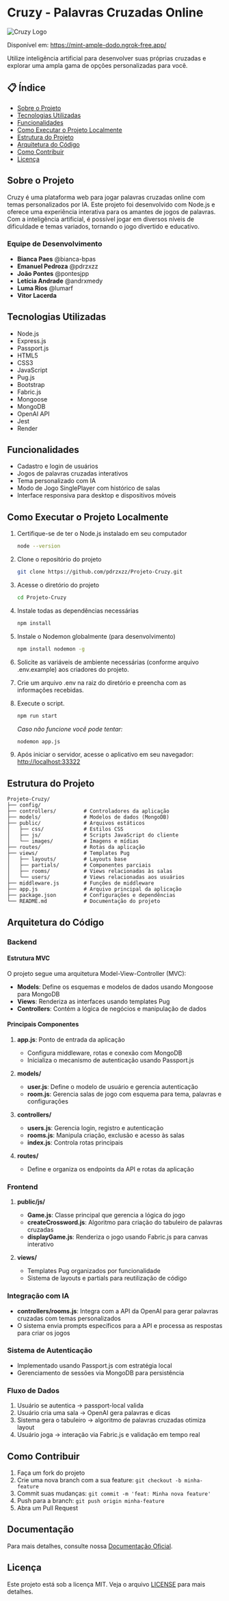 # Cruzy - Palavras Cruzadas Online

![Cruzy Logo](public/stylesheets/images/logo.png)

Disponível em: https://mint-ample-dodo.ngrok-free.app/

Utilize inteligência artificial para desenvolver suas próprias cruzadas e explorar uma ampla gama de opções personalizadas para você.  

## 📋 Índice

- [Sobre o Projeto](#sobre-o-projeto)
- [Tecnologias Utilizadas](#tecnologias-utilizadas)
- [Funcionalidades](#funcionalidades)
- [Como Executar o Projeto Localmente](#como-executar-o-projeto-localmente)
- [Estrutura do Projeto](#estrutura-do-projeto)
- [Arquitetura do Código](#arquitetura-do-código)
- [Como Contribuir](#como-contribuir)
- [Licença](#licença)

## Sobre o Projeto

Cruzy é uma plataforma web para jogar palavras cruzadas online com temas personalizados por IA. Este projeto foi desenvolvido com Node.js e oferece uma experiência interativa para os amantes de jogos de palavras. Com a inteligência artificial, é possível jogar em diversos níveis de dificuldade e temas variados, tornando o jogo divertido e educativo.

### Equipe de Desenvolvimento

- **Bianca Paes** @bianca-bpas
- **Emanuel Pedroza** @pdrzxzz
- **João Pontes** @pontesjpp
- **Letícia Andrade** @andrxmedy
- **Luma Rios** @lumarf
- **Vitor Lacerda**

## Tecnologias Utilizadas

- Node.js
- Express.js
- Passport.js
- HTML5
- CSS3
- JavaScript
- Pug.js
- Bootstrap
- Fabric.js
- Mongoose
- MongoDB
- OpenAI API
- Jest
- Render

## Funcionalidades

- Cadastro e login de usuários
- Jogos de palavras cruzadas interativos
- Tema personalizado com IA
- Modo de Jogo SinglePlayer com histórico de salas
- Interface responsiva para desktop e dispositivos móveis

## Como Executar o Projeto Localmente

1. Certifique-se de ter o Node.js instalado em seu computador
   ```bash
   node --version
   ```

2. Clone o repositório do projeto
   ```bash
   git clone https://github.com/pdrzxzz/Projeto-Cruzy.git
   ```

3. Acesse o diretório do projeto
   ```bash
   cd Projeto-Cruzy
   ```

4. Instale todas as dependências necessárias
   ```bash
   npm install
   ```

5. Instale o Nodemon globalmente (para desenvolvimento)
   ```bash
   npm install nodemon -g
   ```

6. Solicite as variáveis de ambiente necessárias (conforme arquivo .env.example) aos criadores do projeto.

7. Crie um arquivo .env na raiz do diretório e preencha com as informações recebidas.
   
8. Execute o script.
   ```bash
   npm run start
   ```
   *Caso não funcione você pode tentar:*
   ```bash
   nodemon app.js
   ```
   
9. Após iniciar o servidor, acesse o aplicativo em seu navegador:
[http://localhost:33322](http://localhost:33322)

## Estrutura do Projeto

```
Projeto-Cruzy/
├── config/
├── controllers/         # Controladores da aplicação
├── models/              # Modelos de dados (MongoDB)
├── public/              # Arquivos estáticos
│   ├── css/             # Estilos CSS
│   ├── js/              # Scripts JavaScript do cliente
│   └── images/          # Imagens e mídias
├── routes/              # Rotas da aplicação
├── views/               # Templates Pug
│   ├── layouts/         # Layouts base
│   ├── partials/        # Componentes parciais
│   ├── rooms/           # Views relacionadas às salas
│   └── users/           # Views relacionadas aos usuários
├── middleware.js        # Funções de middleware
├── app.js               # Arquivo principal da aplicação
├── package.json         # Configurações e dependências
└── README.md            # Documentação do projeto
```

## Arquitetura do Código

### Backend

#### Estrutura MVC
O projeto segue uma arquitetura Model-View-Controller (MVC):
- **Models**: Define os esquemas e modelos de dados usando Mongoose para MongoDB
- **Views**: Renderiza as interfaces usando templates Pug
- **Controllers**: Contém a lógica de negócios e manipulação de dados

#### Principais Componentes

1. **app.js**: Ponto de entrada da aplicação
   - Configura middleware, rotas e conexão com MongoDB
   - Inicializa o mecanismo de autenticação usando Passport.js

2. **models/**
   - **user.js**: Define o modelo de usuário e gerencia autenticação
   - **room.js**: Gerencia salas de jogo com esquema para tema, palavras e configurações

3. **controllers/**
   - **users.js**: Gerencia login, registro e autenticação
   - **rooms.js**: Manipula criação, exclusão e acesso às salas
   - **index.js**: Controla rotas principais

4. **routes/**
   - Define e organiza os endpoints da API e rotas da aplicação

### Frontend

1. **public/js/**
   - **Game.js**: Classe principal que gerencia a lógica do jogo
   - **createCrossword.js**: Algoritmo para criação do tabuleiro de palavras cruzadas
   - **displayGame.js**: Renderiza o jogo usando Fabric.js para canvas interativo

2. **views/**
   - Templates Pug organizados por funcionalidade
   - Sistema de layouts e partials para reutilização de código

### Integração com IA

- **controllers/rooms.js**: Integra com a API da OpenAI para gerar palavras cruzadas com temas personalizados
- O sistema envia prompts específicos para a API e processa as respostas para criar os jogos

### Sistema de Autenticação

- Implementado usando Passport.js com estratégia local
- Gerenciamento de sessões via MongoDB para persistência

### Fluxo de Dados

1. Usuário se autentica → passport-local valida
2. Usuário cria uma sala → OpenAI gera palavras e dicas
3. Sistema gera o tabuleiro → algoritmo de palavras cruzadas otimiza layout
4. Usuário joga → interação via Fabric.js e validação em tempo real

## Como Contribuir

1. Faça um fork do projeto
2. Crie uma nova branch com a sua feature: `git checkout -b minha-feature`
3. Commit suas mudanças: `git commit -m 'feat: Minha nova feature'`
4. Push para a branch: `git push origin minha-feature`
5. Abra um Pull Request

## Documentação

Para mais detalhes, consulte nossa [Documentação Oficial](https://docs.google.com/document/d/1JyKNSJcvwg3tDUKqbK3uDbGl7hSoqT--c2qsRwEY06o/edit?usp=drive_link).

## Licença

Este projeto está sob a licença MIT. Veja o arquivo [LICENSE](LICENSE) para mais detalhes.


